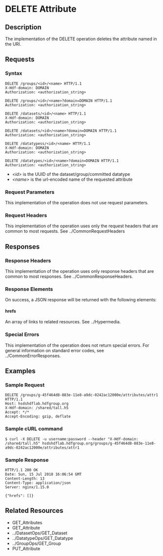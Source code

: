 DELETE Attribute
================

Description
-----------

The implementation of the DELETE operation deletes the attribute named in the URI.

Requests
--------

### Syntax

``` sourceCode
DELETE /groups/<id>/<name> HTTP/1.1
X-Hdf-domain: DOMAIN
Authorization: <authorization_string>
```

``` sourceCode
DELETE /groups/<id>/<name>?domain=DOMAIN HTTP/1.1
Authorization: <authorization_string>
```

``` sourceCode
DELETE /datasets/<id>/<name> HTTP/1.1
X-Hdf-domain: DOMAIN
Authorization: <authorization_string>
```

``` sourceCode
DELETE /datasets/<id>/<name>?domain=DOMAIN HTTP/1.1
Authorization: <authorization_string>
```

``` sourceCode
DELETE /datatypess/<id>/<name> HTTP/1.1
X-Hdf-domain: DOMAIN
Authorization: <authorization_string>
```

``` sourceCode
DELETE /datatypes/<id>/<name>?domain=DOMAIN HTTP/1.1
Authorization: <authorization_string>
```

-   *&lt;id&gt;* is the UUID of the dataset/group/committed datatype
-   *&lt;name&gt;* is the url-encoded name of the requested attribute

### Request Parameters

This implementation of the operation does not use request parameters.

### Request Headers

This implementation of the operation uses only the request headers that are common to most requests. See ../CommonRequestHeaders

Responses
---------

### Response Headers

This implementation of the operation uses only response headers that are common to most responses. See ../CommonResponseHeaders.

### Response Elements

On success, a JSON response will be returned with the following elements:

#### hrefs

An array of links to related resources. See ../Hypermedia.

### Special Errors

This implementation of the operation does not return special errors. For general information on standard error codes, see ../CommonErrorResponses.

Examples
--------

### Sample Request

``` sourceCode
DELETE /groups/g-45f464d8-883e-11e8-a9dc-0242ac12000e/attributes/attr1 HTTP/1.1
Host: hsdshdflab.hdfgroup.org
X-Hdf-domain: /shared/tall.h5
Accept: */*
Accept-Encoding: gzip, deflate
```

### Sample cURL command

``` sourceCode
$ curl -X DELETE -u username:password --header "X-Hdf-domain: /shared/tall.h5" hsdshdflab.hdfgroup.org/groups/g-45f464d8-883e-11e8-a9dc-0242ac12000e/attributes/attr1
```

### Sample Response

``` sourceCode
HTTP/1.1 200 OK
Date: Sun, 15 Jul 2018 16:06:54 GMT
Content-Length: 13
Content-Type: application/json
Server: nginx/1.15.0
```

``` sourceCode
{"hrefs": []}
```

Related Resources
-----------------

-   GET\_Attributes
-   GET\_Attribute
-   ../DatasetOps/GET\_Dataset
-   ../DatatypeOps/GET\_Datatype
-   ../GroupOps/GET\_Group
-   PUT\_Attribute

